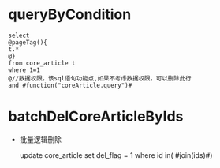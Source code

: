 queryByCondition
===


    select 
    @pageTag(){
    t.*
    @}
    from core_article t
    where 1=1  
    @//数据权限，该sql语句功能点,如果不考虑数据权限，可以删除此行  
    and #function("coreArticle.query")#
    
    
    

batchDelCoreArticleByIds
===

* 批量逻辑删除

    update core_article set del_flag = 1 where id  in( #join(ids)#)
    
